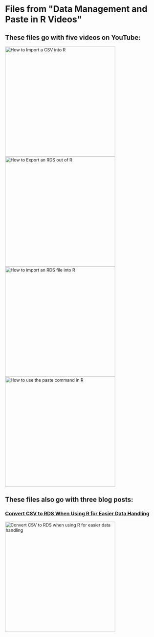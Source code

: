 # Files from "Data Management and Paste in R Videos"
##  These files go with five videos on YouTube:

<a href="https://youtu.be/IVQr4WUo2N4" target="_blank">
  <img width="360"  border="0" align="center"  src="https://dethwench.com/wp-content/uploads/2022/10/Read-CSV-into-R-YouTube-Cover.jpg" alt="How to Import a CSV into R">
</a>

<a href="https://youtu.be/dCD3kEZq6Gw" target="_blank">
  <img width="360"  border="0" align="center"  src="https://dethwench.com/wp-content/uploads/2022/10/Export-as-RDS-YouTube-Cover.jpg" alt="How to Export an RDS out of R">
</a>

<a href="https://youtu.be/F7L5G6GE-Gc" target="_blank">
  <img width="360"  border="0" align="center"  src="https://dethwench.com/wp-content/uploads/2022/10/Read-in-RDS-Youtube-Cover.jpg" alt="How to import an RDS file into R">
</a>

<a href="https://youtu.be/cARe1zpEW64" target="_blank">
  <img width="360"  border="0" align="center"  src="https://dethwench.com/wp-content/uploads/2022/10/Basic-Paste-YouTube-Cover.jpg" alt="How to use the paste command in R">
</a>


##  These files also go with three blog posts:
### [Convert CSV to RDS When Using R for Easier Data Handling](https://dethwench.com/convert-csv-to-rds-in-r-for-easier-import-export/)

<a href="https://dethwench.com/convert-csv-to-rds-in-r-for-easier-import-export/" target="_blank">
  <img width="360"  border="0" align="center"  src="https://dethwench.com/wp-content/uploads/2022/03/Convert-CSV-to-RDS-for-improved-efficiency-in-RGUI_banner.jpg" alt="Convert CSV to RDS when using R for easier data handling">
</a>



